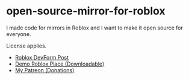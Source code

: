 # open-source-mirror-for-roblox
I made code for mirrors in Roblox and I want to make it open source for everyone.

License applies.

- [Roblox DevForm Post](https://devforum.roblox.com/t/i-made-an-open-source-mirror-module-for-everyone/3731125)
- [Demo Roblox Place (Downloadable)](https://www.patreon.com/Shmekle)
- [My Patreon (Donations)](https://www.patreon.com/Shmekle)
